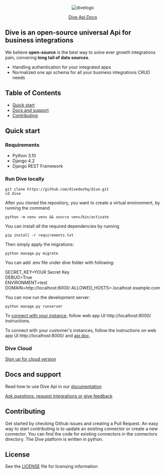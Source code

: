 <p align="center">
  <img alt="divelogo" src="https://docs.diveapi.co/images/logo_dark-d6a70afa.png">
</p>

<p align="center">
  <a href="https://docs.diveapi.co/" target="blank">Dive Api Docs</a>
</p>

## Dive is an open-source universal Api for business integrations

We believe **open-source** is the best way to solve ever growth integrations pain, convering **long tail of data sources**. 

- Handling authentication for your integrated apps
- Normalized one api schema for all your business integrations CRUD needs

## Table of Contents

- [Quick start](#quick-start)
- [Docs and support](#docs-and-support)
- [Contributing](#contributing)

## Quick start

### Requirements

- Python 3.10
- Django 4.2
- Django REST Framework

### Run Dive locally

```
git clone https://github.com/divedevhq/dive.git
cd dive
```
After you cloned the repository, you want to create a virtual environment, by running the command
```
python -m venv venv && source venv/bin/activate
```

You can install all the required dependencies by running
```
pip install -r requirements.txt
```

Then simply apply the migrations:
```
python manage.py migrate
```

You can add .env file under dive folder with following:

SECRET_KEY=YOUR Secret Key <br/>
DEBUG=True<br/>
ENVIRONMENT=test<br/>
DOMAIN=http://localhost:8000/
ALLOWED_HOSTS=.localhost example.com

You can now run the development server:

```
python manage.py runserver
```

To <a href="https://docs.diveapi.co/#connect-your-instance" target="blank"> connect with your instance</a>, follow web app UI http://localhost:8000/ instructions.

To connect with your customer's instances, follow the instructions on web app UI http://localhost:8000/ and <a href="https://docs.diveapi.co/#connect-multiple-instances"> api doc</a>.


### Dive Cloud

<a href="mailto:sherry@diveapi.co">Sign up for cloud version</a>



## Docs and support
Read how to use Dive Api in our <a href="https://docs.diveapi.co/" target="blank">documentation</a>

<a href="mailto:sherry@diveapi.co">Ask questions, request integrations or give feedback</a>

## Contributing
Get started by checking Github issues and creating a Pull Request. An easy way to start contributing is to update an existing connector or create a new connector. You can find the code for existing connectors in the connectors directory. The Dive platform is written in python.

## License

See the <a href="https://github.com/DiveDevHQ/dive/blob/master/LICENSE">LICENSE</a> file for licensing information
